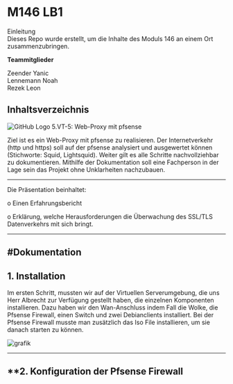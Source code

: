 # M146 LB1

Einleitung 
<br>
Dieses Repo wurde erstellt, um die Inhalte des Moduls 146 an einem Ort zusammenzubringen.


<b>Teammitglieder</b>

Zeender Yanic 
<br>
Lennemann Noah
<br>
Rezek Leon

Inhaltsverzeichnis
---
![GitHub Logo](https://www.pro-fekt.de/media/image/31/70/44/pfSenseColorLogoRegisteredRGB.png)
5.VT-5: Web-Proxy mit pfsense 

Ziel ist es ein Web-Proxy mit pfsense zu realisieren. Der Internetverkehr (http und https) soll auf der pfsense analysiert und ausgewertet können (Stichworte: Squid, Lightsquid). Weiter gilt es alle Schritte nachvollziehbar zu dokumentieren. Mithilfe der Dokumentation soll eine Fachperson in der Lage sein das Projekt ohne Unklarheiten nachzubauen.

--- 
Die Präsentation beinhaltet:

o Einen Erfahrungsbericht

o Erklärung, welche Herausforderungen die Überwachung des SSL/TLS Datenverkehrs mit sich bringt.

----
#Dokumentation
---
**1. Installation**
---
Im ersten Schritt, mussten wir auf der Virtuellen Serverumgebung, die uns Herr Albrecht zur Verfügung gestellt haben, die einzelnen Komponenten installieren.
Dazu haben wir den Wan-Anschluss indem Fall die Wolke, die Pfsense Firewall, einen Switch und zwei Debianclients installiert. Bei der Pfsense Firewall musste man zusätzlich das Iso File installieren, um sie danach starten zu können. 

![grafik](https://user-images.githubusercontent.com/89446419/134162446-d5015b77-cc9f-4ae3-835c-db780d70301e.png)

---
**2. Konfiguration der Pfsense Firewall
---

